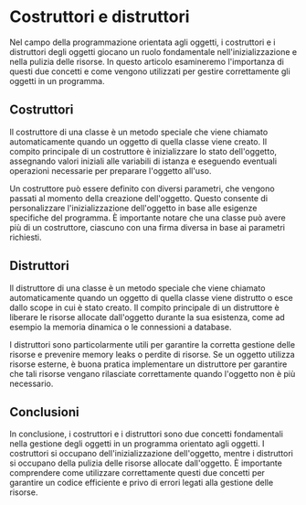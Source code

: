 # Costruttori e distruttori

Nel campo della programmazione orientata agli oggetti, i costruttori e i distruttori degli oggetti giocano un ruolo fondamentale nell'inizializzazione e nella pulizia delle risorse. In questo articolo esamineremo l'importanza di questi due concetti e come vengono utilizzati per gestire correttamente gli oggetti in un programma.

## Costruttori

Il costruttore di una classe è un metodo speciale che viene chiamato automaticamente quando un oggetto di quella classe viene creato. Il compito principale di un costruttore è inizializzare lo stato dell'oggetto, assegnando valori iniziali alle variabili di istanza e eseguendo eventuali operazioni necessarie per preparare l'oggetto all'uso.

Un costruttore può essere definito con diversi parametri, che vengono passati al momento della creazione dell'oggetto. Questo consente di personalizzare l'inizializzazione dell'oggetto in base alle esigenze specifiche del programma. È importante notare che una classe può avere più di un costruttore, ciascuno con una firma diversa in base ai parametri richiesti.

## Distruttori

Il distruttore di una classe è un metodo speciale che viene chiamato automaticamente quando un oggetto di quella classe viene distrutto o esce dallo scope in cui è stato creato. Il compito principale di un distruttore è liberare le risorse allocate dall'oggetto durante la sua esistenza, come ad esempio la memoria dinamica o le connessioni a database.

I distruttori sono particolarmente utili per garantire la corretta gestione delle risorse e prevenire memory leaks o perdite di risorse. Se un oggetto utilizza risorse esterne, è buona pratica implementare un distruttore per garantire che tali risorse vengano rilasciate correttamente quando l'oggetto non è più necessario.

## Conclusioni

In conclusione, i costruttori e i distruttori sono due concetti fondamentali nella gestione degli oggetti in un programma orientato agli oggetti. I costruttori si occupano dell'inizializzazione dell'oggetto, mentre i distruttori si occupano della pulizia delle risorse allocate dall'oggetto. È importante comprendere come utilizzare correttamente questi due concetti per garantire un codice efficiente e privo di errori legati alla gestione delle risorse.